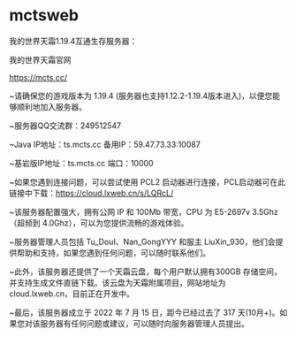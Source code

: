# mctsweb
我的世界天霜1.19.4互通生存服务器：

我的世界天霜官网

https://mcts.cc/

~请确保您的游戏版本为 1.19.4 (服务器也支持1.12.2-1.19.4版本进入)，以便您能够顺利地加入服务器。

~服务器QQ交流群：249512547

~Java IP地址：ts.mcts.cc 备用IP：59.47.73.33:10087

~基岩版IP地址：ts.mcts.cc 端口：10000

~如果您遇到连接问题，可以尝试使用 PCL2 启动器进行连接，PCL启动器可在此链接中下载：https://cloud.lxweb.cn/s/LQRcL/

~该服务器配置强大，拥有公网 IP 和 100Mb 带宽，CPU 为 E5-2697v 3.5Ghz（超频到 4.0Ghz），可以为您提供流畅的游戏体验。

~服务器管理人员包括 Tu_DouI、Nan_GongYYY 和服主 LiuXin_930，他们会提供帮助和支持，如果您遇到任何问题，可以随时联系他们。

~此外，该服务器还提供了一个天霜云盘，每个用户默认拥有300GB 存储空间，并支持生成文件直链下载。该云盘为天霜附属项目，网站地址为 cloud.lxweb.cn，目前正在开发中。

~最后，该服务器成立于 2022 年 7 月 15 日，距今已经过去了 317 天(10月+)。如果您对该服务器有任何问题或建议，可以随时向服务器管理人员提出。
